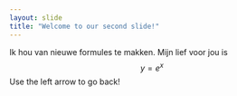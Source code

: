 ```yaml
---
layout: slide
title: "Welcome to our second slide!"
---
```

Ik hou van nieuwe formules te makken. Mijn lief voor jou is $$y=e^x$$
Use the left arrow to go back!
